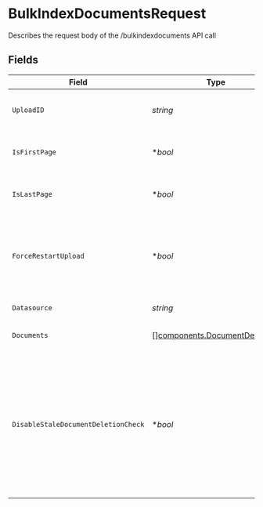 # BulkIndexDocumentsRequest

Describes the request body of the /bulkindexdocuments API call


## Fields

| Field                                                                                                                                                                                 | Type                                                                                                                                                                                  | Required                                                                                                                                                                              | Description                                                                                                                                                                           |
| ------------------------------------------------------------------------------------------------------------------------------------------------------------------------------------- | ------------------------------------------------------------------------------------------------------------------------------------------------------------------------------------- | ------------------------------------------------------------------------------------------------------------------------------------------------------------------------------------- | ------------------------------------------------------------------------------------------------------------------------------------------------------------------------------------- |
| `UploadID`                                                                                                                                                                            | *string*                                                                                                                                                                              | :heavy_check_mark:                                                                                                                                                                    | Unique id that must be used for this bulk upload instance                                                                                                                             |
| `IsFirstPage`                                                                                                                                                                         | **bool*                                                                                                                                                                               | :heavy_minus_sign:                                                                                                                                                                    | true if this is the first page of the upload. Defaults to false                                                                                                                       |
| `IsLastPage`                                                                                                                                                                          | **bool*                                                                                                                                                                               | :heavy_minus_sign:                                                                                                                                                                    | true if this is the last page of the upload. Defaults to false                                                                                                                        |
| `ForceRestartUpload`                                                                                                                                                                  | **bool*                                                                                                                                                                               | :heavy_minus_sign:                                                                                                                                                                    | Flag to discard previous upload attempts and start from scratch. Must be specified with isFirstPage=true                                                                              |
| `Datasource`                                                                                                                                                                          | *string*                                                                                                                                                                              | :heavy_check_mark:                                                                                                                                                                    | Datasource of the documents                                                                                                                                                           |
| `Documents`                                                                                                                                                                           | [][components.DocumentDefinition](../../models/components/documentdefinition.md)                                                                                                      | :heavy_check_mark:                                                                                                                                                                    | Batch of documents for the datasource                                                                                                                                                 |
| `DisableStaleDocumentDeletionCheck`                                                                                                                                                   | **bool*                                                                                                                                                                               | :heavy_minus_sign:                                                                                                                                                                    | True if older documents need to be force deleted after the upload completes. Defaults to older documents being deleted asynchronously. This must only be set when `isLastPage = true` |